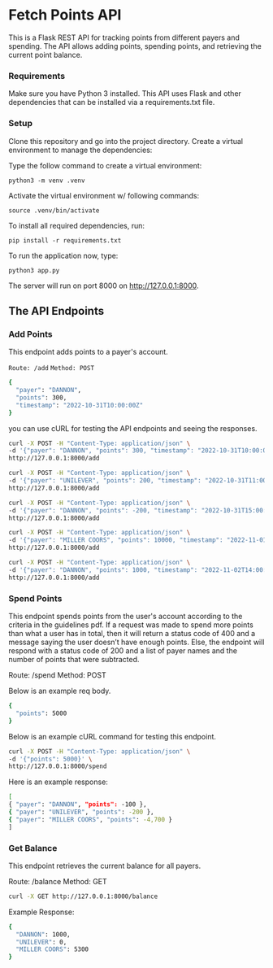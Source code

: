 # Fetch Points API 
This is a Flask REST API for tracking points from different payers and spending. The API allows adding points, spending points, and retrieving the current point balance.

### Requirements
Make sure you have Python 3 installed. This API uses Flask and other dependencies that can be installed via a requirements.txt file.

### Setup
Clone this repository and go into the project directory.
Create a virtual environment to manage the dependencies:

Type the follow command to create a virtual environment:

`python3 -m venv .venv`

Activate the virtual environment w/ following commands:

`source .venv/bin/activate`

To install all required dependencies, run:

`pip install -r requirements.txt`

To run the application now, type:

`python3 app.py`

The server will run on port 8000 on http://127.0.0.1:8000.

## The API Endpoints

### Add Points
This endpoint adds points to a payer's account.

`Route: /add`
`Method: POST`

```bash
{
  "payer": "DANNON",
  "points": 300,
  "timestamp": "2022-10-31T10:00:00Z"
}
```
you can use cURL for testing the API endpoints and seeing the responses.

```bash
curl -X POST -H "Content-Type: application/json" \
-d '{"payer": "DANNON", "points": 300, "timestamp": "2022-10-31T10:00:00Z"}' \
http://127.0.0.1:8000/add
```
```bash
curl -X POST -H "Content-Type: application/json" \
-d '{"payer": "UNILEVER", "points": 200, "timestamp": "2022-10-31T11:00:00Z"}' \
http://127.0.0.1:8000/add
```
```bash
curl -X POST -H "Content-Type: application/json" \
-d '{"payer": "DANNON", "points": -200, "timestamp": "2022-10-31T15:00:00Z"}' \
http://127.0.0.1:8000/add
```
```bash
curl -X POST -H "Content-Type: application/json" \
-d '{"payer": "MILLER COORS", "points": 10000, "timestamp": "2022-11-01T14:00:00Z"}' \
http://127.0.0.1:8000/add
```
```bash
curl -X POST -H "Content-Type: application/json" \
-d '{"payer": "DANNON", "points": 1000, "timestamp": "2022-11-02T14:00:00Z"}' \
http://127.0.0.1:8000/add
```
### Spend Points
This endpoint spends points from the user's account according to the criteria in the guidelines pdf. 
If a request was made to spend more points than what a user has in total, then it will return a status code of 400 and a message saying the user doesn’t have enough points. Else, the endpoint will respond with a status code of 200 and a list of payer names and the number of points that were subtracted.

Route: /spend
Method: POST

Below is an example req body.
```Bash
{
  "points": 5000
}
```
Below is an example cURL command for testing this endpoint.
```Bash
curl -X POST -H "Content-Type: application/json" \
-d '{"points": 5000}' \
http://127.0.0.1:8000/spend
```

Here is an example response:
```Bash
[
{ "payer": "DANNON", "points": -100 },
{ "payer": "UNILEVER", "points": -200 },
{ "payer": "MILLER COORS", "points": -4,700 }
]
```
### Get Balance
This endpoint retrieves the current balance for all payers.

Route: /balance
Method: GET
```Bash
curl -X GET http://127.0.0.1:8000/balance
```
Example Response:
```Bash
{
  "DANNON": 1000,
  "UNILEVER": 0,
  "MILLER COORS": 5300
}
```

